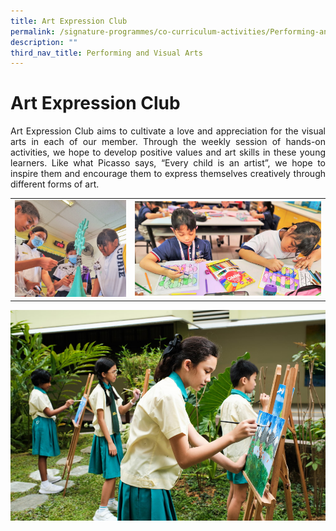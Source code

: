 ```yaml
---
title: Art Expression Club
permalink: /signature-programmes/co-curriculum-activities/Performing-and-Visual-Arts/visual-and-art-expression/
description: ""
third_nav_title: Performing and Visual Arts
---
```

# Art Expression Club
<p align="Justify">Art Expression Club aims to cultivate a love and appreciation for the visual arts in each of our member. Through the weekly session of hands-on activities, we hope to develop positive values and art skills in these young learners. Like what Picasso says, “Every child is an artist”, we hope to inspire them and encourage them to express themselves creatively through different forms of art.</p>

<table width="100%"><tbody>
<tr><td style="width:35%"><img src="/images/OurCurriculum/cca09.jpg" style="width:100%">
</td>
<td style="width:57%" ><img src="/images/OurCurriculum/cca10.jpg" style="width:100%"></td>
</tr></tbody></table>

![](/images/art%20expression%202.jpg)